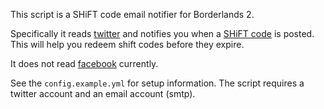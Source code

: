 This script is a SHiFT code email notifier for Borderlands 2.

Specifically it reads [twitter](http://twitter.com) and notifies you
when a [SHiFT code](http://support.gearboxsoftware.com/home) is
posted.  This will help you redeem shift codes before they expire.

It does not read [facebook](http://facebook.com/) currently.

See the `config.example.yml` for setup information.  The script requires a
twitter account and an email account (smtp).

